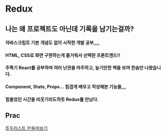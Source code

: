 # Redux

## 나는 왜 프로젝트도 아닌데 기록을 남기는걸까?
#### 자바스크립트 기본 개념도 없이 시작한 개발 공부,,,, 
#### HTML, CSS로 화면 구현하는게 즐거워서 선택한 프론트엔드!!
#### 주특기 React를 공부하며 여러 난관을 마주하고, 높기만한 벽을 보며 한숨만 나왔습니다. 
#### Component, State, Props... 힘겹게 배우고 작성해본 기능들,,, 
#### 힘들었던 시간을 비웃기라도하듯 Redux를 만났다.
    
  
   
## Prac
[투두리스트 만들어보기](https://github.com/saehwa95/ReduxPrac/tree/main/todoList) 


